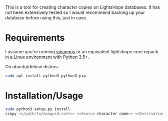This is a tool for creating character copies on LightsHope databases. It has
not been extensively tested so I would recommend backing up your database
before using this, just in case.

# Requirements

I assume you're running [vmangos](https://github.com/vmangos/core) or an
equivalent lightshope core repack in a Linux environment with Python 3.5+.

On ubuntu/debian distros:
```bash
sudo apt install python3 python3-pip
```

# Installation/Usage

```bash
sudo python3 setup.py install
ccopy <</path/to/mangosd.conf>> <<Source character name>> <<Destination character name>>
```
